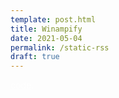 ```yaml
---
template: post.html
title: Winampify 
date: 2021-05-04
permalink: /static-rss
draft: true
---
```


<link rel="stylesheet" href="https://roadtolarissa.com/slinks/static-rss/style.css">

<style>
html, a, .header{
  color: #fff;
}

.header-right{
  display: none;
}

p> img{
  /*width: 100%;*/
}
</style>

[code](https://github.com/chart-code/static-rss).


<div class='items'>
</div>

<script>
  window.datapath = 'https://roadtolarissa.com/slinks/static-rss/'
</script>

<script src='https://roadtolarissa.com/slinks/static-rss/d3_.js'></script>
<script src='https://roadtolarissa.com/slinks/static-rss/script.js'></script>




